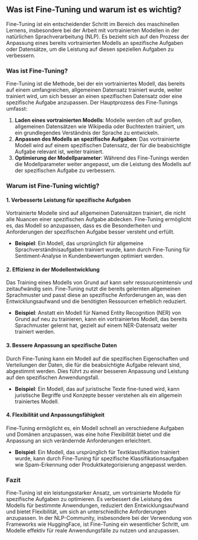 ## Was ist Fine-Tuning und warum ist es wichtig?

Fine-Tuning ist ein entscheidender Schritt im Bereich des maschinellen Lernens, insbesondere bei der Arbeit mit vortrainierten Modellen in der natürlichen Sprachverarbeitung (NLP). Es bezieht sich auf den Prozess der Anpassung eines bereits vortrainierten Modells an spezifische Aufgaben oder Datensätze, um die Leistung auf diesen speziellen Aufgaben zu verbessern.

### Was ist Fine-Tuning?

Fine-Tuning ist die Methode, bei der ein vortrainiertes Modell, das bereits auf einem umfangreichen, allgemeinen Datensatz trainiert wurde, weiter trainiert wird, um sich besser an einen spezifischen Datensatz oder eine spezifische Aufgabe anzupassen. Der Hauptprozess des Fine-Tunings umfasst:

1. **Laden eines vortrainierten Modells**: Modelle werden oft auf großen, allgemeinen Datensätzen wie Wikipedia oder Buchtexten trainiert, um ein grundlegendes Verständnis der Sprache zu entwickeln.
2. **Anpassen des Modells an spezifische Aufgaben**: Das vortrainierte Modell wird auf einem spezifischen Datensatz, der für die beabsichtigte Aufgabe relevant ist, weiter trainiert.
3. **Optimierung der Modellparameter**: Während des Fine-Tunings werden die Modellparameter weiter angepasst, um die Leistung des Modells auf der spezifischen Aufgabe zu verbessern.

### Warum ist Fine-Tuning wichtig?

#### 1. **Verbesserte Leistung für spezifische Aufgaben**

Vortrainierte Modelle sind auf allgemeinen Datensätzen trainiert, die nicht alle Nuancen einer spezifischen Aufgabe abdecken. Fine-Tuning ermöglicht es, das Modell so anzupassen, dass es die Besonderheiten und Anforderungen der spezifischen Aufgabe besser versteht und erfüllt.

- **Beispiel**: Ein Modell, das ursprünglich für allgemeine Sprachverständnisaufgaben trainiert wurde, kann durch Fine-Tuning für Sentiment-Analyse in Kundenbewertungen optimiert werden.

#### 2. **Effizienz in der Modellentwicklung**

Das Training eines Modells von Grund auf kann sehr ressourcenintensiv und zeitaufwändig sein. Fine-Tuning nutzt die bereits gelernten allgemeinen Sprachmuster und passt diese an spezifische Anforderungen an, was den Entwicklungsaufwand und die benötigten Ressourcen erheblich reduziert.

- **Beispiel**: Anstatt ein Modell für Named Entity Recognition (NER) von Grund auf neu zu trainieren, kann ein vortrainiertes Modell, das bereits Sprachmuster gelernt hat, gezielt auf einem NER-Datensatz weiter trainiert werden.

#### 3. **Bessere Anpassung an spezifische Daten**

Durch Fine-Tuning kann ein Modell auf die spezifischen Eigenschaften und Verteilungen der Daten, die für die beabsichtigte Aufgabe relevant sind, abgestimmt werden. Dies führt zu einer besseren Anpassung und Leistung auf den spezifischen Anwendungsfall.

- **Beispiel**: Ein Modell, das auf juristische Texte fine-tuned wird, kann juristische Begriffe und Konzepte besser verstehen als ein allgemein trainiertes Modell.

#### 4. **Flexibilität und Anpassungsfähigkeit**

Fine-Tuning ermöglicht es, ein Modell schnell an verschiedene Aufgaben und Domänen anzupassen, was eine hohe Flexibilität bietet und die Anpassung an sich verändernde Anforderungen erleichtert.

- **Beispiel**: Ein Modell, das ursprünglich für Textklassifikation trainiert wurde, kann durch Fine-Tuning für spezifische Klassifikationsaufgaben wie Spam-Erkennung oder Produktkategorisierung angepasst werden.

### Fazit

Fine-Tuning ist ein leistungsstarker Ansatz, um vortrainierte Modelle für spezifische Aufgaben zu optimieren. Es verbessert die Leistung des Modells für bestimmte Anwendungen, reduziert den Entwicklungsaufwand und bietet Flexibilität, um sich an unterschiedliche Anforderungen anzupassen. In der NLP-Community, insbesondere bei der Verwendung von Frameworks wie HuggingFace, ist Fine-Tuning ein wesentlicher Schritt, um Modelle effektiv für reale Anwendungsfälle zu nutzen und anzupassen.
